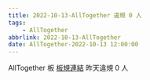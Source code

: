 ```yaml
---
title: 2022-10-13-AllTogether 違規 0 人
tags:
    - AllTogether
abbrlink: 2022-10-13-AllTogether
date: AllTogether-2022-10-13 12:00:00
---
```

AllTogether 板 [板規連結](https://www.ptt.cc/bbs/AllTogether/M.1643211430.A.5FB.html)
昨天違規 0 人
